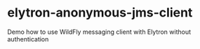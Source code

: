 # elytron-anonymous-jms-client
Demo how to use WildFly messaging client with Elytron without authentication
